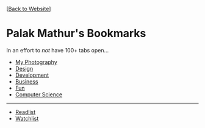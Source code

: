[[Back to Website](http://palakmathur.in)]

# Palak Mathur's Bookmarks

In an effort to _not_ have 100+ tabs open&hellip;

* [My Photography](https://www.instagram.com/plkmthr/)
* [Design](Design.html)
* [Development](Development.html)
* [Business](Business.html)
* [Fun](Fun.html) 
* [Computer Science](ComputerScience.html)


* * *

* [Readlist](Readlist.html)
* [Watchlist](Watchlist.html)

